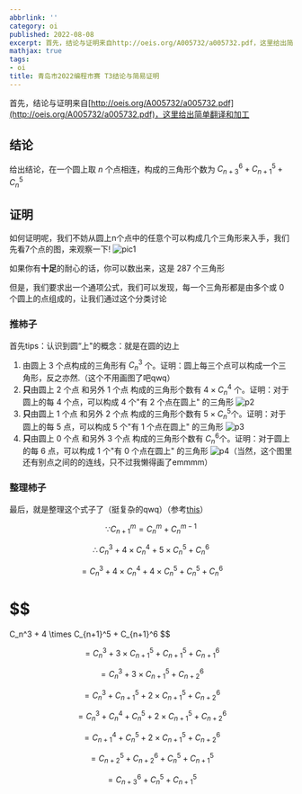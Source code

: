 ```yaml
---
abbrlink: ''
category: oi
published: 2022-08-08
excerpt: 首先，结论与证明来自http://oeis.org/A005732/a005732.pdf，这里给出简单翻译和加工 
mathjax: true
tags:
- oi
title: 青岛市2022编程市赛 T3结论与简易证明
---
```

首先，结论与证明来自[http://oeis.org/A005732/a005732.pdf](http://oeis.org/A005732/a005732.pdf)，这里给出简单翻译和加工

## 结论

给出结论，在一个圆上取 $n$ 个点相连，构成的三角形个数为 $C_{n+3}^6+C_{n+1}^5+C_n^5$

## 证明

如何证明呢，我们不妨从圆上n个点中的任意个可以构成几个三角形来入手，我们先看7个点的图，来观察一下! ![pic1](https://cdn.jsdelivr.net/gh/JesseJeson/picture-api@master/20220808/p1.eha92tx5hhs.png)

如果你有**十足**的耐心的话，你可以数出来，这是 $287$ 个三角形

但是，我们要求出一个通项公式，我们可以发现，每一个三角形都是由多个或 $0$ 个圆上的点组成的，让我们通过这个分类讨论

### 推柿子

首先tips：认识到圆“上"的概念：就是在圆的边上

1. 由圆上 $3$ 个点构成的三角形有 $C_n^3$ 个。证明：圆上每三个点可以构成一个三角形，反之亦然.（这个不用画图了吧qwq）
2. **只**由圆上 $2$ 个点 和另外 $1$ 个点 构成的三角形个数有 $4 \times C_n^4$ 个。证明：对于圆上的每 $4$ 个点，可以构成 $4$ 个"有 $2$ 个点在圆上" 的三角形  ![p2](https://cdn.jsdelivr.net/gh/JesseJeson/picture-api@master/20220808/p2.79xiq53ffrs0.png)
3. **只**由圆上 $1$ 个点 和另外 $2$ 个点 构成的三角形个数有 $5 \times C_n^5$个。证明：对于圆上的每 $5$ 点，可以构成 $5$ 个"有 $1$ 个点在圆上" 的三角形  ![p3](https://cdn.jsdelivr.net/gh/JesseJeson/picture-api@master/20220808/p3.djwlibx0skw.png)
4. **只**由圆上 $0$ 个点 和另外 $3$ 个点 构成的三角形个数有 $C_n^6$个。证明：对于圆上的每 $6$ 点，可以构成 $1$ 个"有 $0$ 个点在圆上" 的三角形  ![p4](https://cdn.jsdelivr.net/gh/JesseJeson/picture-api@master/20220808/p4.19ep3c9lu33.png)（当然，这个图里还有别点之间的的连线，只不过我懒得画了emmmm）

### 整理柿子

最后，就是整理这个式子了（挺复杂的qwq）（参考[this](https://blog.imoier.xyz/posts/13240/)）

$$
\because C_{n+1}^m = C_{n}^m + C_{n}^{m-1}
$$

$$
\therefore C_n^3 + 4 \times C_n^4 + 5 \times C_n^5 + C_n^6
$$

$$
=C_n^3 + 4 \times C_n^4 + 4 \times C_n^5 + C_n^5 + C_n^6
$$

$$
=
C_n^3 + 4 \times C_{n+1}^5 + C_{n+1}^6
$$

$$
=C_n^3 + 3 \times C_{n+1}^5 + C_{n+1}^5 + C_{n+1}^6
$$

$$
=C_n^3 + 3 \times C_{n+1}^5 + C_{n+2}^6
$$

$$
=C_n^3 + C_{n+1}^5 + 2 \times C_{n+1}^5 + C_{n+2}^6
$$

$$
=C_n^3 + C_n^4 + C_n^5 + 2 \times C_{n+1}^5 + C_{n+2}^6
$$

$$
=C_{n+1}^4 + C_n^5 + 2 \times C_{n+1}^5 + C_{n+2}^6
$$

$$
=C_{n+2}^5 + C_{n+2}^6+C_n^5+C_{n+1}^5
$$

$$
=C_{n+3}^6 + C_n^5+C_{n+1}^5
$$

